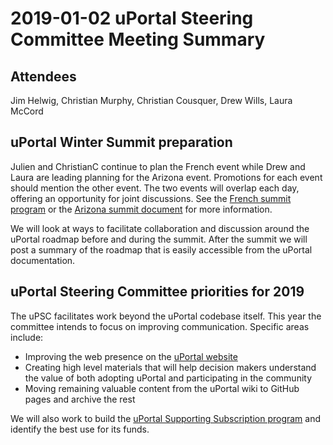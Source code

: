 # 2019-01-02 uPortal Steering Committee Meeting Summary

## Attendees
Jim Helwig, Christian Murphy, Christian Cousquer, Drew Wills, Laura McCord

## uPortal Winter Summit preparation
Julien and ChristianC continue to plan the French event while Drew and Laura are leading planning for the Arizona event. Promotions for each event should mention the other event. The two events will overlap each day, offering an opportunity for joint discussions. See the [French summit program](https://oae.esup-portail.org/content/OAE-Esup/SykJNNEJ4) or the [Arizona summit document](https://docs.google.com/document/d/16wQZGxFZrckjpOodI3C7j4DWllZM7CkYcJtMwygz_hI/edit#) for more information.

We will look at ways to facilitate collaboration and discussion around the uPortal roadmap before and during the summit. After the summit we will post a summary of the roadmap that is easily accessible from the uPortal documentation.

## uPortal Steering Committee priorities for 2019
The uPSC facilitates work beyond the uPortal codebase itself. This year the committee intends to focus on improving communication. Specific areas include:
* Improving the web presence on the [uPortal website](https://www.apereo.org/projects/uportal)
* Creating high level materials that will help decision makers understand the value of both adopting uPortal and participating in the community
* Moving remaining valuable content from the uPortal wiki to GitHub pages and archive the rest

We will also work to build the [uPortal Supporting Subscription program](https://www.apereo.org/projects/uportal/uportal-supporting-subscription-model) and identify the best use for its funds.
